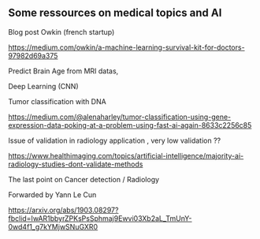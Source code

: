 
## Some ressources on medical topics and AI

Blog post Owkin (french startup)

https://medium.com/owkin/a-machine-learning-survival-kit-for-doctors-97982d69a375

Predict Brain Age from MRI datas,

Deep Learning (CNN)


Tumor classification with DNA

https://medium.com/@alenaharley/tumor-classification-using-gene-expression-data-poking-at-a-problem-using-fast-ai-again-8633c2256c85


Issue of validation in radiology application , very low validation ??

https://www.healthimaging.com/topics/artificial-intelligence/majority-ai-radiology-studies-dont-validate-methods



The last point on Cancer detection / Radiology

Forwarded by Yann Le Cun

https://arxiv.org/abs/1903.08297?fbclid=IwAR1bbyrZPKsPsSphmaj9Ewvi03Xb2aL_TmUnY-0wd4f1_g7kYMjwSNuGXR0


